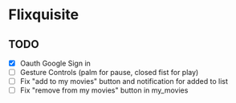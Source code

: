 # Flixquisite

## TODO
- [x] Oauth Google Sign in
- [ ] Gesture Controls (palm for pause, closed fist for play)
- [ ] Fix "add to my movies" button and notification for added to list
- [ ] Fix "remove from my movies" button in my_movies
